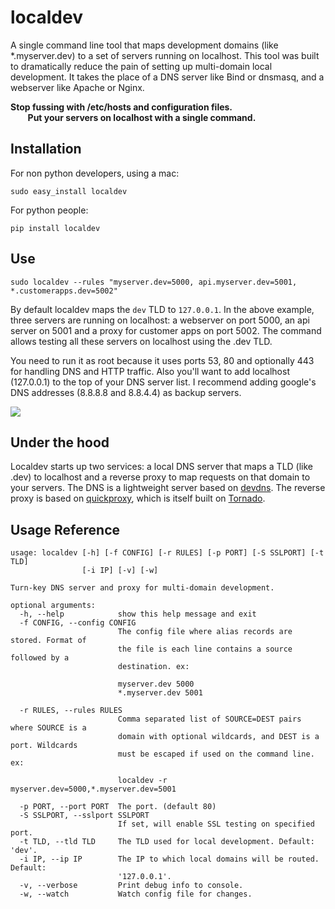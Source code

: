 localdev
==========

A single command line tool that maps development domains (like *.myserver.dev) to a set of servers running on localhost. This tool was built to dramatically reduce the pain of setting up multi-domain local development. It takes the place of a DNS server like Bind or dnsmasq, and a webserver like Apache or Nginx. 

**Stop fussing with /etc/hosts and configuration files.**<br />
&nbsp;&nbsp;&nbsp;&nbsp;&nbsp;&nbsp;
**Put your servers on localhost with a single command.**

## Installation

For non python developers, using a mac:

    sudo easy_install localdev

For python people:

    pip install localdev

## Use

    sudo localdev --rules "myserver.dev=5000, api.myserver.dev=5001, *.customerapps.dev=5002"

By default localdev maps the `dev` TLD to `127.0.0.1`. In the above example, three servers are running on localhost: a webserver on port 5000, an api server on 5001 and a proxy for customer apps on port 5002. The command allows testing all these servers on localhost using the .dev TLD.

You need to run it as root because it uses ports 53, 80 and optionally 443 for handling DNS and HTTP traffic. Also you'll want to add localhost (127.0.0.1) to the top of your DNS server list. I recommend adding google's DNS addresses (8.8.8.8 and 8.8.4.4) as backup servers.

![](http://raw.github.com/colevscode/devdns/master/dnsconfig.png)

## Under the hood

Localdev starts up two services: a local DNS server that maps a TLD (like .dev) to localhost and a reverse proxy to map requests on that domain to your servers. The DNS is a lightweight server based on [devdns](https://github.com/colevscode/devdns). The reverse proxy is based on [quickproxy](https://github.com/colevscode/quickproxy), which is itself built on [Tornado](http://http://www.tornadoweb.org/).

## Usage Reference

    usage: localdev [-h] [-f CONFIG] [-r RULES] [-p PORT] [-S SSLPORT] [-t TLD]
                    [-i IP] [-v] [-w]

    Turn-key DNS server and proxy for multi-domain development.

    optional arguments:
      -h, --help            show this help message and exit
      -f CONFIG, --config CONFIG
                            The config file where alias records are stored. Format of
                            the file is each line contains a source followed by a
                            destination. ex:
                            
                            myserver.dev 5000
                            *.myserver.dev 5001
                            
      -r RULES, --rules RULES
                            Comma separated list of SOURCE=DEST pairs where SOURCE is a
                            domain with optional wildcards, and DEST is a port. Wildcards
                            must be escaped if used on the command line. ex:
                            
                            localdev -r myserver.dev=5000,*.myserver.dev=5001
                            
      -p PORT, --port PORT  The port. (default 80)
      -S SSLPORT, --sslport SSLPORT
                            If set, will enable SSL testing on specified port.
      -t TLD, --tld TLD     The TLD used for local development. Default: 'dev'.
      -i IP, --ip IP        The IP to which local domains will be routed. Default: 
                            '127.0.0.1'.
      -v, --verbose         Print debug info to console.
      -w, --watch           Watch config file for changes.
